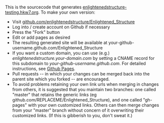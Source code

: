 This is the sourcecode that generates [enlightenedstructure-testing.hkw7.org][].  To make your own version:

* Visit [github.com/enlightenedstructure/Enlightened_Structure][]
* Log into / create account on Github if necessary
* Press the "Fork" button
* Edit or add pages as desired
* The resulting generated site will be available at your-github-username.github.com/Enlightened_Structure
* If you want a custom domain, you can use (e.g.) _enlightenedstructure.your-domain.com_ by setting
  a CNAME record for this subdomain to _your-github-username.github.com_.  For detailed
  instructions, see [Github Pages].
* Pull requests -- in which your changes can be merged back into the parent site which you forked --
  are encouraged.
* To avoid problems retaining your own link urls when merging in changes from others, it is
  suggested that you maintain two branches: one called "master" that retains the generic links (eg
  github.com/REPLACEME/Enlightened_Structure), and one called "gh-pages" with your own customized
  links. Others can then merge changes from your "master" branch without concern of it overwriting
  their customized links. (If this is gibberish to you, don't sweat it.)



[enlightenedstructure-testing.hkw7.org]: http://enlightenedstructure-testing.hkw7.org/
[github.com/enlightenedstructure/Enlightened_Structure]: https://github.com/enlightenedstructure/Enlightened_Structure
[Github Pages]: http://pages.github.com/

